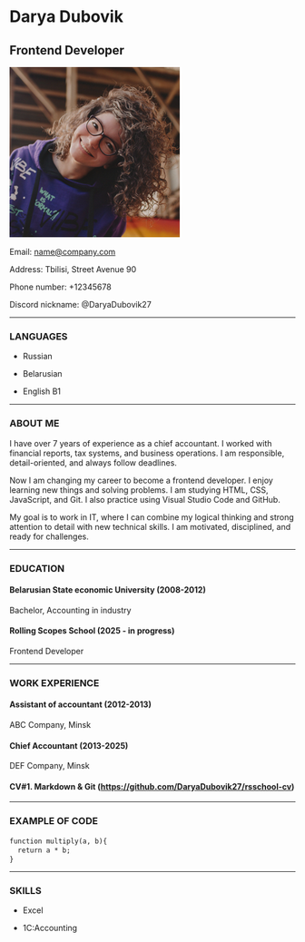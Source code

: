 # **Darya Dubovik**  

## Frontend Developer
![Photo](photo.jpg)  

Email: name@company.com

Address: Tbilisi, Street Avenue 90

Phone number: +12345678

Discord nickname: @DaryaDubovik27

*****
### LANGUAGES
- Russian

- Belarusian

- English B1

*****
### ABOUT ME
I have over 7 years of experience as a chief accountant. I worked with financial reports, tax systems, and business operations. I am responsible, detail-oriented, and always follow deadlines.

Now I am changing my career to become a frontend developer. I enjoy learning new things and solving problems. I am studying HTML, CSS, JavaScript, and Git. I also practice using Visual Studio Code and GitHub.

My goal is to work in IT, where I can combine my logical thinking and strong attention to detail with new technical skills. I am motivated, disciplined, and ready for challenges.

*****
### EDUCATION
#### **Belarusian State economic University (2008-2012)**

Bachelor, Accounting in industry

#### **Rolling Scopes School (2025 - in progress)**

Frontend Developer

*****

### WORK EXPERIENCE
#### **Assistant of accountant (2012-2013)**

ABC Company, Minsk


#### **Chief Accountant (2013-2025)**

DEF Company, Minsk

#### **CV#1. Markdown & Git** (https://github.com/DaryaDubovik27/rsschool-cv) 

******
### EXAMPLE OF CODE
```
function multiply(a, b){
  return a * b;
}
```

*****
### SKILLS
- Excel 

- 1C:Accounting